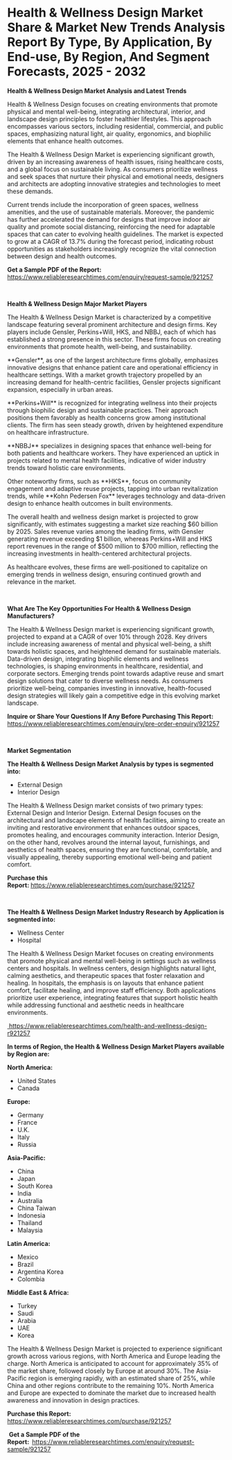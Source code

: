 <p><h1>Health & Wellness Design Market Share & Market New Trends Analysis Report By Type, By Application, By End-use, By Region, And Segment Forecasts, 2025 - 2032</h1></p><p><strong>Health & Wellness Design Market Analysis and Latest Trends</strong></p>
<p><p>Health & Wellness Design focuses on creating environments that promote physical and mental well-being, integrating architectural, interior, and landscape design principles to foster healthier lifestyles. This approach encompasses various sectors, including residential, commercial, and public spaces, emphasizing natural light, air quality, ergonomics, and biophilic elements that enhance health outcomes.</p><p>The Health & Wellness Design Market is experiencing significant growth, driven by an increasing awareness of health issues, rising healthcare costs, and a global focus on sustainable living. As consumers prioritize wellness and seek spaces that nurture their physical and emotional needs, designers and architects are adopting innovative strategies and technologies to meet these demands. </p><p>Current trends include the incorporation of green spaces, wellness amenities, and the use of sustainable materials. Moreover, the pandemic has further accelerated the demand for designs that improve indoor air quality and promote social distancing, reinforcing the need for adaptable spaces that can cater to evolving health guidelines. The market is expected to grow at a CAGR of 13.7% during the forecast period, indicating robust opportunities as stakeholders increasingly recognize the vital connection between design and health outcomes.</p></p>
<p><strong>Get a Sample PDF of the Report:&nbsp;</strong> <a href="https://www.reliableresearchtimes.com/enquiry/request-sample/921257?utm_campaign=2216&utm_medium=2&utm_source=Github&utm_content=ia&utm_term=18042025&utm_id=health-wellness-design">https://www.reliableresearchtimes.com/enquiry/request-sample/921257</a></p>
<p>&nbsp;</p>
<p><strong>Health & Wellness Design Major Market Players</strong></p>
<p><p>The Health & Wellness Design Market is characterized by a competitive landscape featuring several prominent architecture and design firms. Key players include Gensler, Perkins+Will, HKS, and NBBJ, each of which has established a strong presence in this sector. These firms focus on creating environments that promote health, well-being, and sustainability.</p><p>**Gensler**, as one of the largest architecture firms globally, emphasizes innovative designs that enhance patient care and operational efficiency in healthcare settings. With a market growth trajectory propelled by an increasing demand for health-centric facilities, Gensler projects significant expansion, especially in urban areas.</p><p>**Perkins+Will** is recognized for integrating wellness into their projects through biophilic design and sustainable practices. Their approach positions them favorably as health concerns grow among institutional clients. The firm has seen steady growth, driven by heightened expenditure on healthcare infrastructure.</p><p>**NBBJ** specializes in designing spaces that enhance well-being for both patients and healthcare workers. They have experienced an uptick in projects related to mental health facilities, indicative of wider industry trends toward holistic care environments.</p><p>Other noteworthy firms, such as **HKS**, focus on community engagement and adaptive reuse projects, tapping into urban revitalization trends, while **Kohn Pedersen Fox** leverages technology and data-driven design to enhance health outcomes in built environments.</p><p>The overall health and wellness design market is projected to grow significantly, with estimates suggesting a market size reaching $60 billion by 2025. Sales revenue varies among the leading firms, with Gensler generating revenue exceeding $1 billion, whereas Perkins+Will and HKS report revenues in the range of $500 million to $700 million, reflecting the increasing investments in health-centered architectural projects. </p><p>As healthcare evolves, these firms are well-positioned to capitalize on emerging trends in wellness design, ensuring continued growth and relevance in the market.</p></p>
<p>&nbsp;</p>
<p><strong>What Are The Key Opportunities For Health & Wellness Design Manufacturers?</strong></p>
<p><p>The Health & Wellness Design market is experiencing significant growth, projected to expand at a CAGR of over 10% through 2028. Key drivers include increasing awareness of mental and physical well-being, a shift towards holistic spaces, and heightened demand for sustainable materials. Data-driven design, integrating biophilic elements and wellness technologies, is shaping environments in healthcare, residential, and corporate sectors. Emerging trends point towards adaptive reuse and smart design solutions that cater to diverse wellness needs. As consumers prioritize well-being, companies investing in innovative, health-focused design strategies will likely gain a competitive edge in this evolving market landscape.</p></p>
<p><strong>Inquire or Share Your Questions If Any Before Purchasing This Report:</strong> <a href="https://www.reliableresearchtimes.com/enquiry/pre-order-enquiry/921257?utm_campaign=2216&utm_medium=2&utm_source=Github&utm_content=ia&utm_term=18042025&utm_id=health-wellness-design">https://www.reliableresearchtimes.com/enquiry/pre-order-enquiry/921257</a></p>
<p>&nbsp;</p>
<p><strong>Market Segmentation</strong></p>
<p><strong>The Health & Wellness Design Market Analysis by types is segmented into:</strong></p>
<p><ul><li>External Design</li><li>Interior Design</li></ul></p>
<p><p>The Health & Wellness Design market consists of two primary types: External Design and Interior Design. External Design focuses on the architectural and landscape elements of health facilities, aiming to create an inviting and restorative environment that enhances outdoor spaces, promotes healing, and encourages community interaction. Interior Design, on the other hand, revolves around the internal layout, furnishings, and aesthetics of health spaces, ensuring they are functional, comfortable, and visually appealing, thereby supporting emotional well-being and patient comfort.</p></p>
<p><strong>Purchase this Report:&nbsp;</strong><a href="https://www.reliableresearchtimes.com/purchase/921257?utm_campaign=2216&utm_medium=2&utm_source=Github&utm_content=ia&utm_term=18042025&utm_id=health-wellness-design">https://www.reliableresearchtimes.com/purchase/921257</a></p>
<p>&nbsp;</p>
<p><strong>The Health & Wellness Design Market Industry Research by Application is segmented into:</strong></p>
<p><ul><li>Wellness Center</li><li>Hospital</li></ul></p>
<p><p>The Health & Wellness Design Market focuses on creating environments that promote physical and mental well-being in settings such as wellness centers and hospitals. In wellness centers, design highlights natural light, calming aesthetics, and therapeutic spaces that foster relaxation and healing. In hospitals, the emphasis is on layouts that enhance patient comfort, facilitate healing, and improve staff efficiency. Both applications prioritize user experience, integrating features that support holistic health while addressing functional and aesthetic needs in healthcare environments.</p></p>
<p><a href="https://www.reliableresearchtimes.com/health-and-wellness-design-r921257?utm_campaign=2216&utm_medium=2&utm_source=Github&utm_content=ia&utm_term=18042025&utm_id=health-wellness-design">&nbsp;https://www.reliableresearchtimes.com/health-and-wellness-design-r921257</a></p>
<p><strong>In terms of Region, the Health & Wellness Design Market Players available by Region are:</strong></p>
<p>
    <p> <strong> North America: </strong>
        <ul>
            <li>United States</li>
            <li>Canada</li>
        </ul>
        </p> 
    <p> <strong> Europe: </strong>
        <ul>
            <li>Germany</li>
            <li>France</li>
            <li>U.K.</li>
            <li>Italy</li>
            <li>Russia</li>
        </ul>
        </p> 
    <p> <strong> Asia-Pacific: </strong>
        <ul>
            <li>China</li>
            <li>Japan</li>
            <li>South Korea</li>
            <li>India</li>
            <li>Australia</li>
            <li>China Taiwan</li>
            <li>Indonesia</li>
            <li>Thailand</li>
            <li>Malaysia</li>
        </ul>
        </p> 
    <p> <strong> Latin America: </strong>
        <ul>
            <li>Mexico</li>
            <li>Brazil</li>
            <li>Argentina Korea</li>
            <li>Colombia</li>
        </ul>
        </p> 
    <p> <strong> Middle East & Africa: </strong>
        <ul>
            <li>Turkey</li>
            <li>Saudi</li>
            <li>Arabia</li>
            <li>UAE</li>
            <li>Korea</li>
        </ul>
    </p>
    </p>
<p><p>The Health & Wellness Design Market is projected to experience significant growth across various regions, with North America and Europe leading the charge. North America is anticipated to account for approximately 35% of the market share, followed closely by Europe at around 30%. The Asia-Pacific region is emerging rapidly, with an estimated share of 25%, while China and other regions contribute to the remaining 10%. North America and Europe are expected to dominate the market due to increased health awareness and innovation in design practices.</p></p>
<p><strong>Purchase this Report: </strong><a href="https://www.reliableresearchtimes.com/purchase/921257?utm_campaign=2216&utm_medium=2&utm_source=Github&utm_content=ia&utm_term=18042025&utm_id=health-wellness-design">https://www.reliableresearchtimes.com/purchase/921257</a></p>
<p>&nbsp;<strong>Get a Sample PDF of the Report:&nbsp;&nbsp;</strong><a href="https://www.reliableresearchtimes.com/enquiry/request-sample/921257?utm_campaign=2216&utm_medium=2&utm_source=Github&utm_content=ia&utm_term=18042025&utm_id=health-wellness-design">https://www.reliableresearchtimes.com/enquiry/request-sample/921257</a></p>
<p><strong></strong></p>
<p><p></p><p></p><p></p></p>
